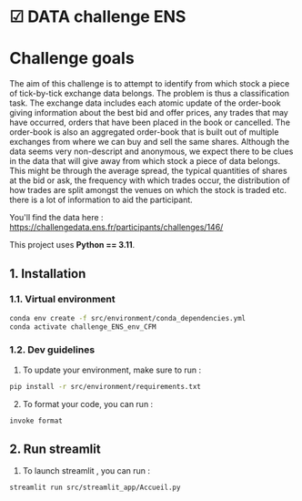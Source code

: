 
# ☑ DATA challenge ENS

# Challenge goals

The aim of this challenge is to attempt to identify from which stock a piece of tick-by-tick exchange data belongs. The problem is thus a classification task. The exchange data includes each atomic update of the order-book giving information about the best bid and offer prices, any trades that may have occurred, orders that have been placed in the book or cancelled. The order-book is also an aggregated order-book that is built out of multiple exchanges from where we can buy and sell the same shares. Although the data seems very non-descript and anonymous, we expect there to be clues in the data that will give away from which stock a piece of data belongs. This might be through the average spread, the typical quantities of shares at the bid or ask, the frequency with which trades occur, the distribution of how trades are split amongst the venues on which the stock is traded etc. there is a lot of information to aid the participant.

You'll find the data here : https://challengedata.ens.fr/participants/challenges/146/

This project uses **Python == 3.11**.

## 1. Installation

### 1.1. Virtual environment
```bash
conda env create -f src/environment/conda_dependencies.yml
conda activate challenge_ENS_env_CFM
```

### 1.2. Dev guidelines

1. To update your environment, make sure to run :
```bash
pip install -r src/environment/requirements.txt
```

2. To format your code, you can run :
```bash
invoke format
```
## 2. Run streamlit

1. To launch streamlit , you can run : 

```bash
streamlit run src/streamlit_app/Accueil.py
```

